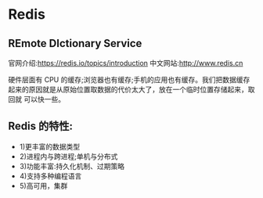 # Redis

## **RE**mote **DI**ctionary **S**ervice

官网介绍:https://redis.io/topics/introduction
中文网站:http://www.redis.cn

硬件层面有 CPU 的缓存;浏览器也有缓存;手机的应用也有缓存。我们把数据缓存
起来的原因就是从原始位置取数据的代价太大了，放在一个临时位置存储起来，取回就 可以快一些。

## Redis 的特性:

- 1)更丰富的数据类型 
- 2)进程内与跨进程;单机与分布式 
- 3)功能丰富:持久化机制、过期策略 
- 4)支持多种编程语言 
- 5)高可用，集群

## 